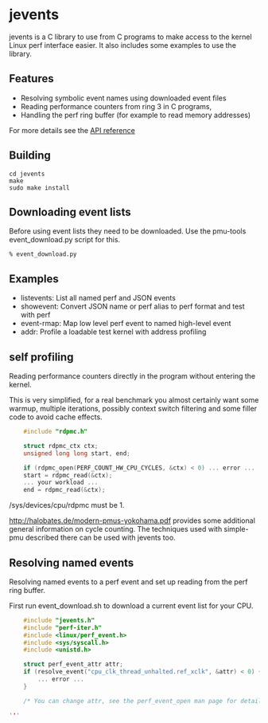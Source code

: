 # jevents

jevents is a C library to use from C programs to make access to the kernel Linux perf interface easier.
It also includes some examples to use the library.

## Features

* Resolving symbolic event names using downloaded event files
* Reading performance counters from ring 3 in C programs,
* Handling the perf ring buffer (for example to read memory addresses)

For more details see the [API reference](http://halobates.de/jevents.html) 

## Building

	cd jevents
	make
	sudo make install

## Downloading event lists

Before using event lists they need to be downloaded. Use the pmu-tools
event_download.py script for this.

	% event_download.py

## Examples

* listevents: List all named perf and JSON events
* showevent: Convert JSON name or perf alias to perf format and test with perf
* event-rmap: Map low level perf event to named high-level event
* addr: Profile a loadable test kernel with address profiling

## self profiling 

Reading performance counters directly in the program without entering
the kernel.

This is very simplified, for a real benchmark you almost certainly
want some warmup, multiple iterations, possibly context switch
filtering and some filler code to avoid cache effects.

```C
	#include "rdpmc.h"

	struct rdpmc_ctx ctx;
	unsigned long long start, end;

	if (rdpmc_open(PERF_COUNT_HW_CPU_CYCLES, &ctx) < 0) ... error ...
	start = rdpmc_read(&ctx);
	... your workload ...
	end = rdpmc_read(&ctx);
```

/sys/devices/cpu/rdpmc must be 1.

http://halobates.de/modern-pmus-yokohama.pdf provides some
additional general information on cycle counting. The techniques used
with simple-pmu described there can be used with jevents too.

## Resolving named events

Resolving named events to a perf event and set up reading from the perf ring buffer.

First run event_download.sh to download a current event list for your CPU.

```C
	#include "jevents.h"
	#include "perf-iter.h"
	#include <linux/perf_event.h>
	#include <sys/syscall.h>
	#include <unistd.h>

	struct perf_event_attr attr;
	if (resolve_event("cpu_clk_thread_unhalted.ref_xclk", &attr) < 0) {
		... error ...
	}

	/* You can change attr, see the perf_event_open man page for details */

'''
